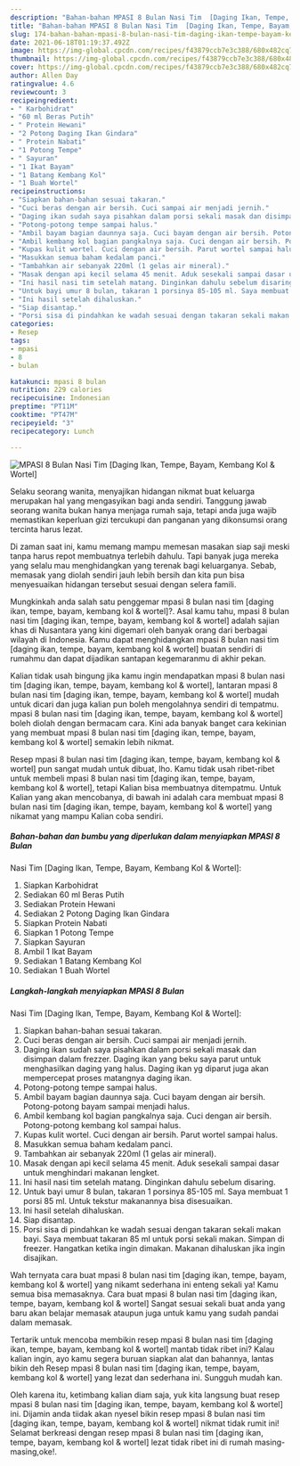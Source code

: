 ```yaml
---
description: "Bahan-bahan MPASI 8 Bulan Nasi Tim  [Daging Ikan, Tempe, Bayam, Kembang Kol &amp;amp; Wortel] Sederhana dan Mudah Dibuat"
title: "Bahan-bahan MPASI 8 Bulan Nasi Tim  [Daging Ikan, Tempe, Bayam, Kembang Kol &amp;amp; Wortel] Sederhana dan Mudah Dibuat"
slug: 174-bahan-bahan-mpasi-8-bulan-nasi-tim-daging-ikan-tempe-bayam-kembang-kol-and-amp-wortel-sederhana-dan-mudah-dibuat
date: 2021-06-18T01:19:37.492Z
image: https://img-global.cpcdn.com/recipes/f43879ccb7e3c388/680x482cq70/mpasi-8-bulan-nasi-tim-daging-ikan-tempe-bayam-kembang-kol-wortel-foto-resep-utama.jpg
thumbnail: https://img-global.cpcdn.com/recipes/f43879ccb7e3c388/680x482cq70/mpasi-8-bulan-nasi-tim-daging-ikan-tempe-bayam-kembang-kol-wortel-foto-resep-utama.jpg
cover: https://img-global.cpcdn.com/recipes/f43879ccb7e3c388/680x482cq70/mpasi-8-bulan-nasi-tim-daging-ikan-tempe-bayam-kembang-kol-wortel-foto-resep-utama.jpg
author: Allen Day
ratingvalue: 4.6
reviewcount: 3
recipeingredient:
- " Karbohidrat"
- "60 ml Beras Putih"
- " Protein Hewani"
- "2 Potong Daging Ikan Gindara"
- " Protein Nabati"
- "1 Potong Tempe"
- " Sayuran"
- "1 Ikat Bayam"
- "1 Batang Kembang Kol"
- "1 Buah Wortel"
recipeinstructions:
- "Siapkan bahan-bahan sesuai takaran."
- "Cuci beras dengan air bersih. Cuci sampai air menjadi jernih."
- "Daging ikan sudah saya pisahkan dalam porsi sekali masak dan disimpan dalam frezzer. Daging ikan yang beku saya parut untuk menghasilkan daging yang halus. Daging ikan yg diparut juga akan mempercepat proses matangnya daging ikan."
- "Potong-potong tempe sampai halus."
- "Ambil bayam bagian daunnya saja. Cuci bayam dengan air bersih. Potong-potong bayam sampai menjadi halus."
- "Ambil kembang kol bagian pangkalnya saja. Cuci dengan air bersih. Potong-potong kembang kol sampai halus."
- "Kupas kulit wortel. Cuci dengan air bersih. Parut wortel sampai halus."
- "Masukkan semua baham kedalam panci."
- "Tambahkan air sebanyak 220ml (1 gelas air mineral)."
- "Masak dengan api kecil selama 45 menit. Aduk sesekali sampai dasar untuk menghindari makanan lengket."
- "Ini hasil nasi tim setelah matang. Dinginkan dahulu sebelum disaring."
- "Untuk bayi umur 8 bulan, takaran 1 porsinya 85-105 ml. Saya membuat 1 porsi 85 ml. Untuk tekstur makanannya bisa disesuaikan."
- "Ini hasil setelah dihaluskan."
- "Siap disantap."
- "Porsi sisa di pindahkan ke wadah sesuai dengan takaran sekali makan bayi. Saya membuat takaran 85 ml untuk porsi sekali makan. Simpan di freezer. Hangatkan ketika ingin dimakan. Makanan dihaluskan jika ingin disajikan."
categories:
- Resep
tags:
- mpasi
- 8
- bulan

katakunci: mpasi 8 bulan 
nutrition: 229 calories
recipecuisine: Indonesian
preptime: "PT11M"
cooktime: "PT47M"
recipeyield: "3"
recipecategory: Lunch

---
```



![MPASI 8 Bulan
Nasi Tim 
[Daging Ikan, Tempe, Bayam, Kembang Kol &amp; Wortel]](https://img-global.cpcdn.com/recipes/f43879ccb7e3c388/680x482cq70/mpasi-8-bulan-nasi-tim-daging-ikan-tempe-bayam-kembang-kol-wortel-foto-resep-utama.jpg)

Selaku seorang wanita, menyajikan hidangan nikmat buat keluarga merupakan hal yang mengasyikan bagi anda sendiri. Tanggung jawab seorang  wanita bukan hanya menjaga rumah saja, tetapi anda juga wajib memastikan keperluan gizi tercukupi dan panganan yang dikonsumsi orang tercinta harus lezat.

Di zaman  saat ini, kamu memang mampu memesan masakan siap saji meski tanpa harus repot membuatnya terlebih dahulu. Tapi banyak juga mereka yang selalu mau menghidangkan yang terenak bagi keluarganya. Sebab, memasak yang diolah sendiri jauh lebih bersih dan kita pun bisa menyesuaikan hidangan tersebut sesuai dengan selera famili. 



Mungkinkah anda salah satu penggemar mpasi 8 bulan
nasi tim 
[daging ikan, tempe, bayam, kembang kol &amp; wortel]?. Asal kamu tahu, mpasi 8 bulan
nasi tim 
[daging ikan, tempe, bayam, kembang kol &amp; wortel] adalah sajian khas di Nusantara yang kini digemari oleh banyak orang dari berbagai wilayah di Indonesia. Kamu dapat menghidangkan mpasi 8 bulan
nasi tim 
[daging ikan, tempe, bayam, kembang kol &amp; wortel] buatan sendiri di rumahmu dan dapat dijadikan santapan kegemaranmu di akhir pekan.

Kalian tidak usah bingung jika kamu ingin mendapatkan mpasi 8 bulan
nasi tim 
[daging ikan, tempe, bayam, kembang kol &amp; wortel], lantaran mpasi 8 bulan
nasi tim 
[daging ikan, tempe, bayam, kembang kol &amp; wortel] mudah untuk dicari dan juga kalian pun boleh mengolahnya sendiri di tempatmu. mpasi 8 bulan
nasi tim 
[daging ikan, tempe, bayam, kembang kol &amp; wortel] boleh diolah dengan bermacam cara. Kini ada banyak banget cara kekinian yang membuat mpasi 8 bulan
nasi tim 
[daging ikan, tempe, bayam, kembang kol &amp; wortel] semakin lebih nikmat.

Resep mpasi 8 bulan
nasi tim 
[daging ikan, tempe, bayam, kembang kol &amp; wortel] pun sangat mudah untuk dibuat, lho. Kamu tidak usah ribet-ribet untuk membeli mpasi 8 bulan
nasi tim 
[daging ikan, tempe, bayam, kembang kol &amp; wortel], tetapi Kalian bisa membuatnya ditempatmu. Untuk Kalian yang akan mencobanya, di bawah ini adalah cara membuat mpasi 8 bulan
nasi tim 
[daging ikan, tempe, bayam, kembang kol &amp; wortel] yang nikamat yang mampu Kalian coba sendiri.

<!--inarticleads1-->

##### Bahan-bahan dan bumbu yang diperlukan dalam menyiapkan MPASI 8 Bulan
Nasi Tim 
[Daging Ikan, Tempe, Bayam, Kembang Kol &amp; Wortel]:

1. Siapkan  Karbohidrat
1. Sediakan 60 ml Beras Putih
1. Sediakan  Protein Hewani
1. Sediakan 2 Potong Daging Ikan Gindara
1. Siapkan  Protein Nabati
1. Siapkan 1 Potong Tempe
1. Siapkan  Sayuran
1. Ambil 1 Ikat Bayam
1. Sediakan 1 Batang Kembang Kol
1. Sediakan 1 Buah Wortel




<!--inarticleads2-->

##### Langkah-langkah menyiapkan MPASI 8 Bulan
Nasi Tim 
[Daging Ikan, Tempe, Bayam, Kembang Kol &amp; Wortel]:

1. Siapkan bahan-bahan sesuai takaran.
1. Cuci beras dengan air bersih. Cuci sampai air menjadi jernih.
1. Daging ikan sudah saya pisahkan dalam porsi sekali masak dan disimpan dalam frezzer. Daging ikan yang beku saya parut untuk menghasilkan daging yang halus. Daging ikan yg diparut juga akan mempercepat proses matangnya daging ikan.
1. Potong-potong tempe sampai halus.
1. Ambil bayam bagian daunnya saja. Cuci bayam dengan air bersih. Potong-potong bayam sampai menjadi halus.
1. Ambil kembang kol bagian pangkalnya saja. Cuci dengan air bersih. Potong-potong kembang kol sampai halus.
1. Kupas kulit wortel. Cuci dengan air bersih. Parut wortel sampai halus.
1. Masukkan semua baham kedalam panci.
1. Tambahkan air sebanyak 220ml (1 gelas air mineral).
1. Masak dengan api kecil selama 45 menit. Aduk sesekali sampai dasar untuk menghindari makanan lengket.
1. Ini hasil nasi tim setelah matang. Dinginkan dahulu sebelum disaring.
1. Untuk bayi umur 8 bulan, takaran 1 porsinya 85-105 ml. Saya membuat 1 porsi 85 ml. Untuk tekstur makanannya bisa disesuaikan.
1. Ini hasil setelah dihaluskan.
1. Siap disantap.
1. Porsi sisa di pindahkan ke wadah sesuai dengan takaran sekali makan bayi. Saya membuat takaran 85 ml untuk porsi sekali makan. Simpan di freezer. Hangatkan ketika ingin dimakan. Makanan dihaluskan jika ingin disajikan.




Wah ternyata cara buat mpasi 8 bulan
nasi tim 
[daging ikan, tempe, bayam, kembang kol &amp; wortel] yang nikamt sederhana ini enteng sekali ya! Kamu semua bisa memasaknya. Cara buat mpasi 8 bulan
nasi tim 
[daging ikan, tempe, bayam, kembang kol &amp; wortel] Sangat sesuai sekali buat anda yang baru akan belajar memasak ataupun juga untuk kamu yang sudah pandai dalam memasak.

Tertarik untuk mencoba membikin resep mpasi 8 bulan
nasi tim 
[daging ikan, tempe, bayam, kembang kol &amp; wortel] mantab tidak ribet ini? Kalau kalian ingin, ayo kamu segera buruan siapkan alat dan bahannya, lantas bikin deh Resep mpasi 8 bulan
nasi tim 
[daging ikan, tempe, bayam, kembang kol &amp; wortel] yang lezat dan sederhana ini. Sungguh mudah kan. 

Oleh karena itu, ketimbang kalian diam saja, yuk kita langsung buat resep mpasi 8 bulan
nasi tim 
[daging ikan, tempe, bayam, kembang kol &amp; wortel] ini. Dijamin anda tiidak akan nyesel bikin resep mpasi 8 bulan
nasi tim 
[daging ikan, tempe, bayam, kembang kol &amp; wortel] nikmat tidak rumit ini! Selamat berkreasi dengan resep mpasi 8 bulan
nasi tim 
[daging ikan, tempe, bayam, kembang kol &amp; wortel] lezat tidak ribet ini di rumah masing-masing,oke!.

